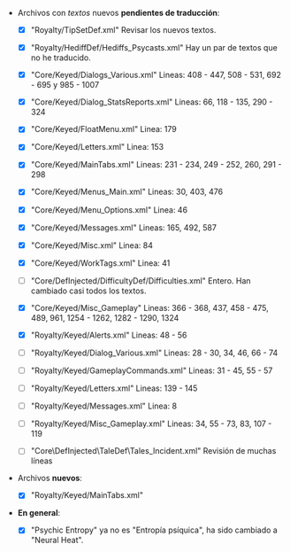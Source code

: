 * Archivos con *textos* nuevos **pendientes de traducción**:

	* [x] "Royalty/TipSetDef.xml"								Revisar los nuevos textos.
	* [x] "Royalty/HediffDef/Hediffs_Psycasts.xml"				Hay un par de textos que no he traducido.
	* [x] "Core/Keyed/Dialogs_Various.xml"						Lineas: 408 - 447, 508 - 531, 692 - 695 y 985 - 1007
	* [x] "Core/Keyed/Dialog_StatsReports.xml"					Lineas: 66, 118 - 135, 290 - 324
	* [x] "Core/Keyed/FloatMenu.xml"							Linea: 179
	* [x] "Core/Keyed/Letters.xml"								Linea: 153
	* [x] "Core/Keyed/MainTabs.xml"								Lineas: 231 - 234, 249 - 252, 260, 291 - 298
	* [x] "Core/Keyed/Menus_Main.xml"							Lineas: 30, 403, 476
	* [x] "Core/Keyed/Menu_Options.xml"							Linea: 46
	* [x] "Core/Keyed/Messages.xml"								Lineas: 165, 492, 587
	* [x] "Core/Keyed/Misc.xml"									Linea: 84
	* [x] "Core/Keyed/WorkTags.xml"								Linea: 41

	* [ ] "Core/DefInjected/DifficultyDef/Difficulties.xml"		Entero. Han cambiado casi todos los textos.
	* [x] "Core/Keyed/Misc_Gameplay"							Lineas: 366 - 368, 437, 458 - 475, 489, 961, 1254 - 1262, 1282 - 1290, 1324
	* [x] "Royalty/Keyed/Alerts.xml"								Lineas: 48 - 56
	* [ ] "Royalty/Keyed/Dialog_Various.xml"					Lineas: 28 - 30, 34, 46, 66 - 74
	* [ ] "Royalty/Keyed/GameplayCommands.xml"					Lineas: 31 - 45, 55 - 57
	* [ ] "Royalty/Keyed/Letters.xml"							Lineas: 139 - 145
	* [ ] "Royalty/Keyed/Messages.xml"							Linea: 8
	* [ ] "Royalty/Keyed/Misc_Gameplay.xml"						Lineas: 34, 55 - 73, 83, 107 - 119
	* [ ] "Core\DefInjected\TaleDef\Tales_Incident.xml"				Revisión de muchas líneas






* Archivos **nuevos**:
	
	* [x] "Royalty/Keyed/MainTabs.xml"



* **En general**:

	* [x] "Psychic Entropy" ya no es "Entropía psíquica", ha sido cambiado a "Neural Heat".